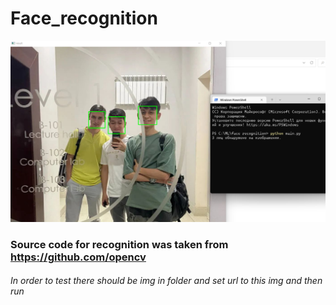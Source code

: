 # Face_recognition 
![result image](https://github.com/khusan9889/face_recognition/blob/master/result.png)
### Source code for recognition was taken from https://github.com/opencv 
###### In order to test there should be img in folder and set url to this img and then run
